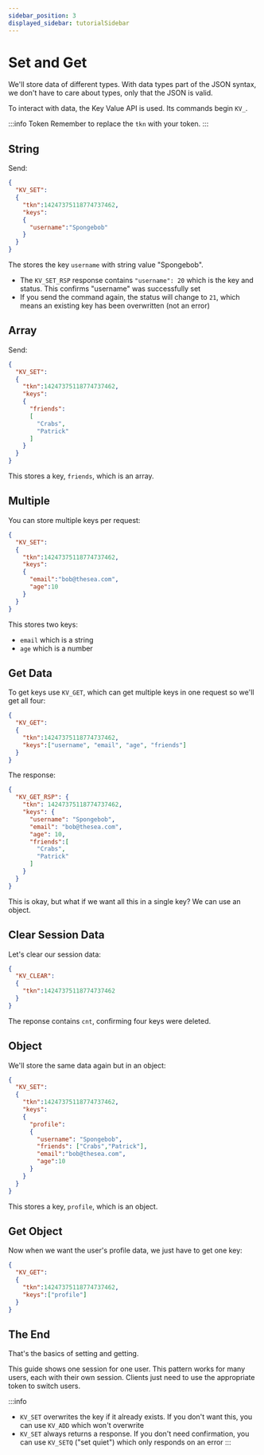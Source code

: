 ```yaml
---
sidebar_position: 3
displayed_sidebar: tutorialSidebar
---
```


# Set and Get

We'll store data of different types. With data types part of the JSON syntax, we don't have to care about types, only that the JSON is valid.

To interact with data, the Key Value API is used. Its commands begin `KV_`.

:::info Token
Remember to replace the `tkn` with your token.
:::


## String

Send:

```json
{
  "KV_SET":
  {
    "tkn":14247375118774737462,
    "keys":
    {
      "username":"Spongebob"
    }
  }
}
```
The stores the key `username` with string value "Spongebob".

- The `KV_SET_RSP` response contains `"username": 20` which is the key and status. This confirms "username" was successfully set
- If you send the command again, the status will change to `21`, which means an existing key has been overwritten (not an error)


## Array

Send:

```json
{
  "KV_SET":
  {
    "tkn":14247375118774737462,
    "keys":
    {
      "friends":
      [
        "Crabs",
        "Patrick"
      ]
    }
  }
}
```

This stores a key, `friends`, which is an array.


## Multiple
You can store multiple keys per request:

```json
{
  "KV_SET":
  {
    "tkn":14247375118774737462,
    "keys":
    {
      "email":"bob@thesea.com",
      "age":10
    }
  }
}
```

This stores two keys:

- `email` which is a string
- `age` which is a number


## Get Data

To get keys use `KV_GET`, which can get multiple keys in one request so we'll get all four:

```json
{
  "KV_GET":
  {
    "tkn":14247375118774737462,
    "keys":["username", "email", "age", "friends"]
  }
}
```

The response:

```json
{
  "KV_GET_RSP": {
    "tkn": 14247375118774737462,
    "keys": {
      "username": "Spongebob",
      "email": "bob@thesea.com",
      "age": 10,
      "friends":[
        "Crabs",
        "Patrick"
      ]
    }
  }
}
```

This is okay, but what if we want all this in a single key? We can use an object.


## Clear Session Data
Let's clear our session data:

```json
{
  "KV_CLEAR":
  {
    "tkn":14247375118774737462
  }
}
```

The reponse contains `cnt`, confirming four keys were deleted.


## Object

We'll store the same data again but in an object:

```json
{
  "KV_SET":
  {
    "tkn":14247375118774737462,
    "keys":
    {
      "profile":
      {
        "username": "Spongebob",
        "friends": ["Crabs","Patrick"],
        "email":"bob@thesea.com",
        "age":10
      }
    }
  }
}
```

This stores a key, `profile`, which is an object. 


## Get Object
Now when we want the user's profile data, we just have to get one key:

```json
{
  "KV_GET":
  {
    "tkn":14247375118774737462,
    "keys":["profile"]
  }
}
```


## The End
That's the basics of setting and getting.

This guide shows one session for one user. This pattern works for many users, each with their own session. Clients just need to use the appropriate token to switch users.

:::info
- `KV_SET` overwrites the key if it already exists. If you don't want this, you can use `KV_ADD` which won't overwrite
- `KV_SET` always returns a response. If you don't need confirmation, you can use `KV_SETQ` ("set quiet") which only responds on an error
:::
